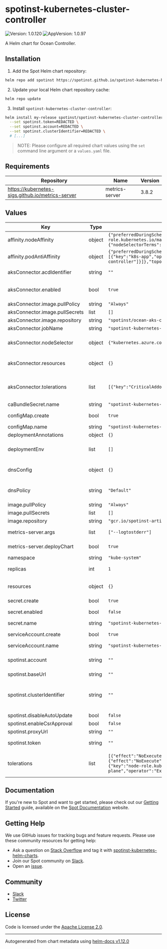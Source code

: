 # spotinst-kubernetes-cluster-controller

![Version: 1.0.120](https://img.shields.io/badge/Version-1.0.120-informational?style=flat-square) ![AppVersion: 1.0.97](https://img.shields.io/badge/AppVersion-1.0.97-informational?style=flat-square)

A Helm chart for Ocean Controller.

## Installation

1. Add the Spot Helm chart repository:

```sh
helm repo add spotinst https://spotinst.github.io/spotinst-kubernetes-helm-charts
```

2. Update your local Helm chart repository cache:

```sh
helm repo update
```

3. Install `spotinst-kubernetes-cluster-controller`:

```sh
helm install my-release spotinst/spotinst-kubernetes-cluster-controller \
  --set spotinst.token=REDACTED \
  --set spotinst.account=REDACTED \
  --set spotinst.clusterIdentifier=REDACTED \
  # [...]
```

> NOTE: Please configure all required chart values using the `set` command line argument or a `values.yaml` file.

## Requirements

| Repository | Name | Version |
|------------|------|---------|
| https://kubernetes-sigs.github.io/metrics-server | metrics-server | 3.8.2 |

## Values

| Key | Type | Default | Description |
|-----|------|---------|-------------|
| affinity.nodeAffinity | object | `{"preferredDuringSchedulingIgnoredDuringExecution":[{"preference":{"matchExpressions":[{"key":"node-role.kubernetes.io/master","operator":"Exists"}]},"weight":100}],"requiredDuringSchedulingIgnoredDuringExecution":{"nodeSelectorTerms":[{"matchExpressions":[{"key":"kubernetes.io/os","operator":"NotIn","values":["windows"]}]}]}}` | Node affinity. (Optional) |
| affinity.podAntiAffinity | object | `{"preferredDuringSchedulingIgnoredDuringExecution":[{"podAffinityTerm":{"labelSelector":{"matchExpressions":[{"key":"k8s-app","operator":"In","values":["spotinst-kubernetes-cluster-controller"]}]},"topologyKey":"kubernetes.io/hostname"},"weight":50}]}` | Pod anti-affinity. (Optional) |
| aksConnector.acdIdentifier | string | `""` | Unique identifier used by the Ocean AKS Connector when (Optional) importing an AKS cluster. |
| aksConnector.enabled | bool | `true` | Controls whether the Ocean AKS Connector should be deployed (Optional) (requires a valid `aksConnector.acdIdentifier`). |
| aksConnector.image.pullPolicy | string | `"Always"` | Image pull policy. (Optional) |
| aksConnector.image.pullSecrets | list | `[]` | Image pull secrets. (Optional) |
| aksConnector.image.repository | string | `"spotinst/ocean-aks-connector:1.0.8"` | Image repository. (Optional) |
| aksConnector.jobName | string | `"spotinst-kubernetes-cluster-controller-aks-connector"` | Job name. (Optional) |
| aksConnector.nodeSelector | object | `{"kubernetes.azure.com/mode":"system"}` | Node selection constraints. (Optional) Ref: https://kubernetes.io/docs/concepts/scheduling-eviction/assign-pod-node/#nodeselector |
| aksConnector.resources | object | `{}` | Resource requests and limits. (Optional) Ref: http://kubernetes.io/docs/user-guide/compute-resources/ |
| aksConnector.tolerations | list | `[{"key":"CriticalAddonsOnly","operator":"Exists"}]` | Tolerations for nodes that have taints on them. (Optional) Ref: https://kubernetes.io/docs/concepts/configuration/taint-and-toleration/ |
| caBundleSecret.name | string | `"spotinst-kubernetes-cluster-controller-ca-bundle"` | Secret name. (Optional) |
| configMap.create | bool | `true` | Controls whether a ConfigMap should be created. (Optional) |
| configMap.name | string | `"spotinst-kubernetes-cluster-controller-config"` | ConfigMap name. (Optional) |
| deploymentAnnotations | object | `{}` | Annotations for ocean-controller deployment (Optional) |
| deploymentEnv | list | `[]` | Additional environment variables for ocean-controller deployment (Optional) Should contain `name` and `value` for each element |
| dnsConfig | object | `{}` | DNS config. (Optional) Ref: https://kubernetes.io/docs/concepts/services-networking/dns-pod-service/ |
| dnsPolicy | string | `"Default"` | DNS policy. (Optional) Ref: https://kubernetes.io/docs/concepts/services-networking/dns-pod-service/#pod-s-dns-policy |
| image.pullPolicy | string | `"Always"` | Image pull policy. (Optional) |
| image.pullSecrets | list | `[]` | Image pull secrets. (Optional) |
| image.repository | string | `"gcr.io/spotinst-artifacts/kubernetes-cluster-controller"` | Image repository. (Optional) |
| metrics-server.args | list | `["--logtostderr"]` | Arguments to pass to metrics-server on start up. (Optional) |
| metrics-server.deployChart | bool | `true` | Specifies whether the metrics-server chart should be deployed. (Optional) |
| namespace | string | `"kube-system"` | Default namespace. (Optional) |
| replicas | int | `1` | configure the amount of replicas for the controller (Optional) |
| resources | object | `{}` | Resource requests and limits. (Optional) Ref: http://kubernetes.io/docs/user-guide/compute-resources/ |
| secret.create | bool | `true` | Controls whether a Secret should be created. (Optional) |
| secret.enabled | bool | `false` | Use a Secret instead of a ConfigMap to store credentials. Disabled for backward compatibility. (Optional) |
| secret.name | string | `"spotinst-kubernetes-cluster-controller"` | Secret name. (Optional) |
| serviceAccount.create | bool | `true` | Controls whether a ServiceAccount should be created. (Optional) |
| serviceAccount.name | string | `"spotinst-kubernetes-cluster-controller"` | Service account name. (Optional) |
| spotinst.account | string | `""` | Spot Account. (Required) Ref: https://docs.spot.io/administration/organizations?id=account |
| spotinst.baseUrl | string | `""` | Base URL. (Optional) |
| spotinst.clusterIdentifier | string | `""` | Unique identifier used by the Ocean Controller to connect (Required) between the Ocean backend and the Kubernetes cluster. Ref: https://docs.spot.io/ocean/tutorials/spot-kubernetes-controller/ |
| spotinst.disableAutoUpdate | bool | `false` | Disable auto update. (Optional) |
| spotinst.enableCsrApproval | bool | `false` | Enable CSR approval. (Optional) |
| spotinst.proxyUrl | string | `""` | Proxy URL. (Optional) |
| spotinst.token | string | `""` | Spot Token. (Required) Ref: https://docs.spot.io/administration/api/create-api-token |
| tolerations | list | `[{"effect":"NoExecute","key":"node.kubernetes.io/not-ready","operator":"Exists","tolerationSeconds":150},{"effect":"NoExecute","key":"node.kubernetes.io/unreachable","operator":"Exists","tolerationSeconds":150},{"key":"node-role.kubernetes.io/master","operator":"Exists"},{"key":"node-role.kubernetes.io/control-plane","operator":"Exists"},{"key":"CriticalAddonsOnly","operator":"Exists"}]` | Tolerations for nodes that have taints on them. (Optional) Ref: https://kubernetes.io/docs/concepts/configuration/taint-and-toleration/ |

## Documentation

If you're new to Spot and want to get started, please check out our [Getting Started](https://docs.spot.io/connect-your-cloud-provider/) guide, available on the [Spot Documentation](https://docs.spot.io/) website.

## Getting Help

We use GitHub issues for tracking bugs and feature requests. Please use these community resources for getting help:

- Ask a question on [Stack Overflow](https://stackoverflow.com/) and tag it with [spotinst-kubernetes-helm-charts](https://stackoverflow.com/questions/tagged/spotinst-kubernetes-helm-charts/).
- Join our Spot community on [Slack](http://slack.spotinst.com/).
- Open an [issue](https://github.com/spotinst/spotinst-kubernetes-helm-charts/issues/new/choose/).

## Community

- [Slack](http://slack.spotinst.com/)
- [Twitter](https://twitter.com/spotinst/)

## License

Code is licensed under the [Apache License 2.0](https://github.com/spotinst/spotinst-kubernetes-helm-charts/blob/master/LICENSE/).

----------------------------------------------
Autogenerated from chart metadata using [helm-docs v1.12.0](https://github.com/norwoodj/helm-docs/releases/v1.12.0)
